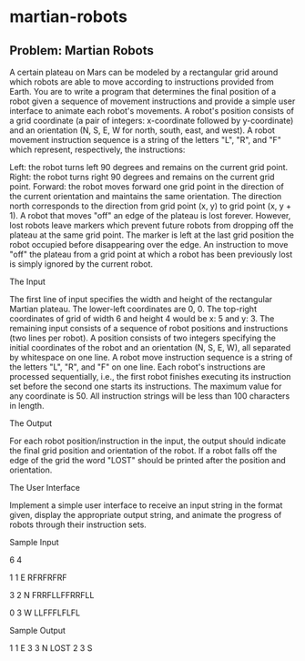 # martian-robots

## Problem: Martian Robots

A certain plateau on Mars can be modeled by a rectangular grid around which robots are able to move according to instructions provided from Earth. You are to write a program that determines the final position of a robot given a sequence of movement instructions and provide a simple user interface to animate each robot's movements. A robot's position consists of a grid coordinate (a pair of integers: x-coordinate followed by y-coordinate) and an orientation (N, S, E, W for north, south, east, and west). A robot movement instruction sequence is a string of the letters "L", "R", and "F" which represent, respectively, the instructions:

Left: the robot turns left 90 degrees and remains on the current grid point.
Right: the robot turns right 90 degrees and remains on the current grid point.
Forward: the robot moves forward one grid point in the direction of the current orientation and maintains the same orientation.
The direction north corresponds to the direction from grid point (x, y) to grid point (x, y + 1). A robot that moves "off" an edge of the plateau is lost forever. However, lost robots leave markers which prevent future robots from dropping off the plateau at the same grid point. The marker is left at the last grid position the robot occupied before disappearing over the edge. An instruction to move "off" the plateau from a grid point at which a robot has been previously lost is simply ignored by the current robot.

The Input

The first line of input specifies the width and height of the rectangular Martian plateau. The lower-left coordinates are 0, 0. The top-right coordinates of grid of width 6 and height 4 would be x: 5 and y: 3. The remaining input consists of a sequence of robot positions and instructions (two lines per robot). A position consists of two integers specifying the initial coordinates of the robot and an orientation (N, S, E, W), all separated by whitespace on one line. A robot move instruction sequence is a string of the letters "L", "R", and "F" on one line. Each robot's instructions are processed sequentially, i.e., the first robot finishes executing its instruction set before the second one starts its instructions. The maximum value for any coordinate is 50. All instruction strings will be less than 100 characters in length.

The Output

For each robot position/instruction in the input, the output should indicate the final grid position and orientation of the robot. If a robot falls off the edge of the grid the word "LOST" should be printed after the position and orientation.

The User Interface

Implement a simple user interface to receive an input string in the format given, display the appropriate output string, and animate the progress of robots through their instruction sets.

Sample Input

6 4

1 1 E
RFRFRFRF

3 2 N
FRRFLLFFRRFLL

0 3 W
LLFFFLFLFL

Sample Output

1 1 E
3 3 N LOST
2 3 S
